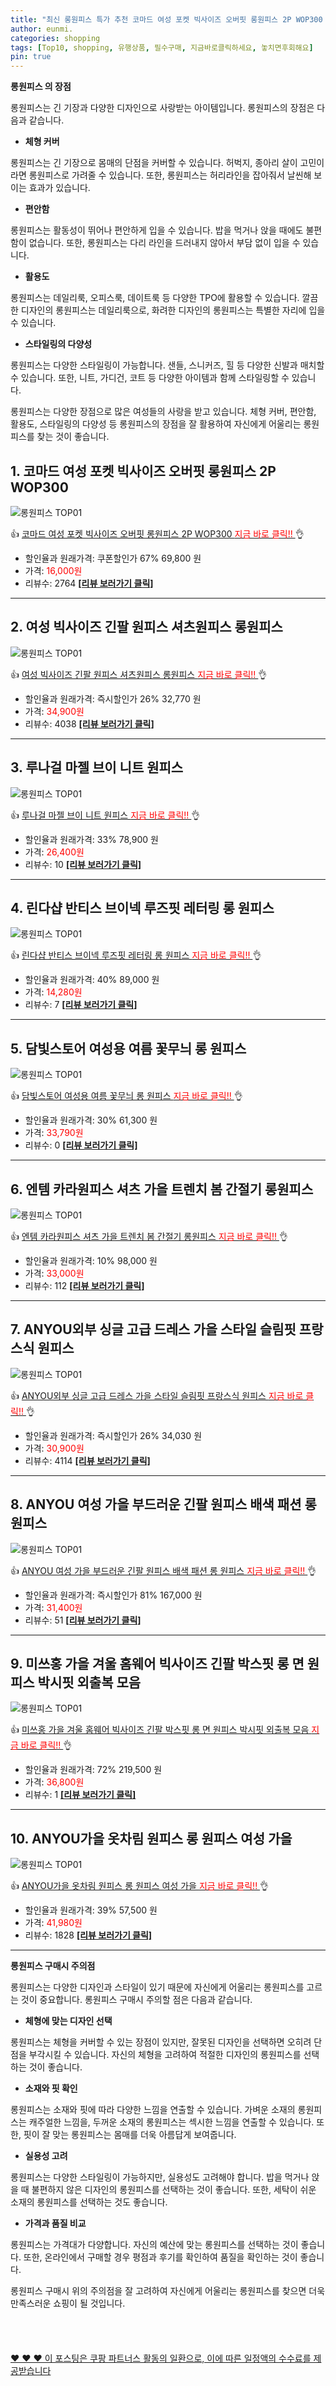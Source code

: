 ```yaml
---
title: "최신 롱원피스 특가 추천 코마드 여성 포켓 빅사이즈 오버핏 롱원피스 2P WOP300 비교 장점"
author: eunmi.
categories: shopping
tags: [Top10, shopping, 유행상품, 필수구매, 지금바로클릭하세요, 놓치면후회해요]
pin: true
---
```

**롱원피스 의 장점**

롱원피스는 긴 기장과 다양한 디자인으로 사랑받는 아이템입니다. 롱원피스의 장점은 다음과 같습니다.

* **체형 커버**

롱원피스는 긴 기장으로 몸매의 단점을 커버할 수 있습니다. 허벅지, 종아리 살이 고민이라면 롱원피스로 가려줄 수 있습니다. 또한, 롱원피스는 허리라인을 잡아줘서 날씬해 보이는 효과가 있습니다.

* **편안함**

롱원피스는 활동성이 뛰어나 편안하게 입을 수 있습니다. 밥을 먹거나 앉을 때에도 불편함이 없습니다. 또한, 롱원피스는 다리 라인을 드러내지 않아서 부담 없이 입을 수 있습니다.

* **활용도**

롱원피스는 데일리룩, 오피스룩, 데이트룩 등 다양한 TPO에 활용할 수 있습니다. 깔끔한 디자인의 롱원피스는 데일리룩으로, 화려한 디자인의 롱원피스는 특별한 자리에 입을 수 있습니다.

* **스타일링의 다양성**

롱원피스는 다양한 스타일링이 가능합니다. 샌들, 스니커즈, 힐 등 다양한 신발과 매치할 수 있습니다. 또한, 니트, 가디건, 코트 등 다양한 아이템과 함께 스타일링할 수 있습니다.

롱원피스는 다양한 장점으로 많은 여성들의 사랑을 받고 있습니다. 체형 커버, 편안함, 활용도, 스타일링의 다양성 등 롱원피스의 장점을 잘 활용하여 자신에게 어울리는 롱원피스를 찾는 것이 좋습니다.

   

## 1. 코마드 여성 포켓 빅사이즈 오버핏 롱원피스 2P WOP300

![롱원피스 TOP01](https://thumbnail8.coupangcdn.com/thumbnails/remote/230x230ex/image/vendor_inventory/5f49/a4bfdaa0190259161bb976850e3e0caf3d8e1ce0d5d69a602ae53b488ce8.jpg)


👍 [코마드 여성 포켓 빅사이즈 오버핏 롱원피스 2P WOP300 <font color=red> 지금 바로 클릭!! </font> ](https://link.coupang.com/re/AFFSDP?lptag=AF3617701&subid=GithubCoopas&pageKey=7166740944&traceid=V0-153&itemId=18046807557&vendorItemId=85201013621) 👌 


- 할인율과 원래가격: 쿠폰할인가 67%  69,800   원
- 가격: <span style='color:red'>16,000원</span>
- 리뷰수: 2764  [**[리뷰 보러가기 클릭]**](https://link.coupang.com/re/AFFSDP?lptag=AF3617701&subid=GithubCoopas&pageKey=7166740944&traceid=V0-153&itemId=18046807557&vendorItemId=85201013621)

---


   

## 2. 여성 빅사이즈 긴팔 원피스 셔츠원피스 롱원피스

![롱원피스 TOP01](https://thumbnail10.coupangcdn.com/thumbnails/remote/230x230ex/image/vendor_inventory/9e59/2d4465e1ace65401df99e8a8e13330c6a0a33d7933091fce2963f0b67323.jpg)


👍 [여성 빅사이즈 긴팔 원피스 셔츠원피스 롱원피스 <font color=red> 지금 바로 클릭!! </font> ](https://link.coupang.com/re/AFFSDP?lptag=AF3617701&subid=GithubCoopas&pageKey=7600922592&traceid=V0-153&itemId=20106431207&vendorItemId=87201372041) 👌 


- 할인율과 원래가격: 즉시할인가 26%  32,770   원
- 가격: <span style='color:red'>34,900원</span>
- 리뷰수: 4038  [**[리뷰 보러가기 클릭]**](https://link.coupang.com/re/AFFSDP?lptag=AF3617701&subid=GithubCoopas&pageKey=7600922592&traceid=V0-153&itemId=20106431207&vendorItemId=87201372041)

---


   

## 3. 루나걸 마젤 브이 니트 원피스

![롱원피스 TOP01](https://thumbnail8.coupangcdn.com/thumbnails/remote/230x230ex/image/retail/images/2020/08/18/10/3/7b4100dd-bf30-4f15-b7fe-b22cbb8d43a8.jpg)


👍 [루나걸 마젤 브이 니트 원피스 <font color=red> 지금 바로 클릭!! </font> ](https://link.coupang.com/re/AFFSDP?lptag=AF3617701&subid=GithubCoopas&pageKey=1982051089&traceid=V0-153&itemId=3372077762&vendorItemId=71358786432) 👌 


- 할인율과 원래가격: 33%  78,900   원
- 가격: <span style='color:red'>26,400원</span>
- 리뷰수: 10  [**[리뷰 보러가기 클릭]**](https://link.coupang.com/re/AFFSDP?lptag=AF3617701&subid=GithubCoopas&pageKey=1982051089&traceid=V0-153&itemId=3372077762&vendorItemId=71358786432)

---


   

## 4. 린다샵 반티스 브이넥 루즈핏 레터링 롱 원피스

![롱원피스 TOP01](https://thumbnail10.coupangcdn.com/thumbnails/remote/230x230ex/image/retail/images/2022/04/04/17/2/5e6af064-111d-452d-807e-93f86cab6861.jpg)


👍 [린다샵 반티스 브이넥 루즈핏 레터링 롱 원피스 <font color=red> 지금 바로 클릭!! </font> ](https://link.coupang.com/re/AFFSDP?lptag=AF3617701&subid=GithubCoopas&pageKey=6437487112&traceid=V0-153&itemId=13920532565&vendorItemId=81169965954) 👌 


- 할인율과 원래가격: 40%  89,000   원
- 가격: <span style='color:red'>14,280원</span>
- 리뷰수: 7  [**[리뷰 보러가기 클릭]**](https://link.coupang.com/re/AFFSDP?lptag=AF3617701&subid=GithubCoopas&pageKey=6437487112&traceid=V0-153&itemId=13920532565&vendorItemId=81169965954)

---


   

## 5. 담빛스토어 여성용 여름 꽃무늬 롱 원피스

![롱원피스 TOP01](https://thumbnail6.coupangcdn.com/thumbnails/remote/230x230ex/image/vendor_inventory/0f77/8ecdc657f47d5f2d3d8703403806a05d1ad1520d4640b219354f6b94ef7a.png)


👍 [담빛스토어 여성용 여름 꽃무늬 롱 원피스 <font color=red> 지금 바로 클릭!! </font> ](https://link.coupang.com/re/AFFSDP?lptag=AF3617701&subid=GithubCoopas&pageKey=7339019348&traceid=V0-153&itemId=18858488825&vendorItemId=86070610998) 👌 


- 할인율과 원래가격: 30%  61,300   원
- 가격: <span style='color:red'>33,790원</span>
- 리뷰수: 0  [**[리뷰 보러가기 클릭]**](https://link.coupang.com/re/AFFSDP?lptag=AF3617701&subid=GithubCoopas&pageKey=7339019348&traceid=V0-153&itemId=18858488825&vendorItemId=86070610998)

---


   

## 6. 엔템 카라원피스 셔츠 가을 트렌치 봄 간절기 롱원피스

![롱원피스 TOP01](https://thumbnail9.coupangcdn.com/thumbnails/remote/230x230ex/image/vendor_inventory/2260/52463fb5a0f656f1e8a446692f75129dfb2ff1b60530dcee615f60b9d580.jpg)


👍 [엔템 카라원피스 셔츠 가을 트렌치 봄 간절기 롱원피스 <font color=red> 지금 바로 클릭!! </font> ](https://link.coupang.com/re/AFFSDP?lptag=AF3617701&subid=GithubCoopas&pageKey=7672574481&traceid=V0-153&itemId=20471613189&vendorItemId=87550964094) 👌 


- 할인율과 원래가격: 10%  98,000   원
- 가격: <span style='color:red'>33,000원</span>
- 리뷰수: 112  [**[리뷰 보러가기 클릭]**](https://link.coupang.com/re/AFFSDP?lptag=AF3617701&subid=GithubCoopas&pageKey=7672574481&traceid=V0-153&itemId=20471613189&vendorItemId=87550964094)

---


   

## 7. ANYOU외부 싱글 고급 드레스 가을 스타일 슬림핏 프랑스식 원피스

![롱원피스 TOP01](https://thumbnail8.coupangcdn.com/thumbnails/remote/230x230ex/image/vendor_inventory/e024/689ff5797c980cd62740a8ac25eb9a5802c883ca1a994414017fa5f8139f.jpg)


👍 [ANYOU외부 싱글 고급 드레스 가을 스타일 슬림핏 프랑스식 원피스 <font color=red> 지금 바로 클릭!! </font> ](https://link.coupang.com/re/AFFSDP?lptag=AF3617701&subid=GithubCoopas&pageKey=7515432928&traceid=V0-153&itemId=19700971484&vendorItemId=86805694738) 👌 


- 할인율과 원래가격: 즉시할인가 26%  34,030   원
- 가격: <span style='color:red'>30,900원</span>
- 리뷰수: 4114  [**[리뷰 보러가기 클릭]**](https://link.coupang.com/re/AFFSDP?lptag=AF3617701&subid=GithubCoopas&pageKey=7515432928&traceid=V0-153&itemId=19700971484&vendorItemId=86805694738)

---


   

## 8. ANYOU 여성 가을 부드러운 긴팔 원피스 배색 패션 롱 원피스

![롱원피스 TOP01](https://thumbnail8.coupangcdn.com/thumbnails/remote/230x230ex/image/vendor_inventory/b5cf/f60c5b1ea3a3dad6076cda1175c86a8ca6ac776d61c0877aee0db3bfa6cb.jpg)


👍 [ANYOU 여성 가을 부드러운 긴팔 원피스 배색 패션 롱 원피스 <font color=red> 지금 바로 클릭!! </font> ](https://link.coupang.com/re/AFFSDP?lptag=AF3617701&subid=GithubCoopas&pageKey=7520463125&traceid=V0-153&itemId=19723513031&vendorItemId=87111419999) 👌 


- 할인율과 원래가격: 즉시할인가 81%  167,000   원
- 가격: <span style='color:red'>31,400원</span>
- 리뷰수: 51  [**[리뷰 보러가기 클릭]**](https://link.coupang.com/re/AFFSDP?lptag=AF3617701&subid=GithubCoopas&pageKey=7520463125&traceid=V0-153&itemId=19723513031&vendorItemId=87111419999)

---


   

## 9. 미쓰홍 가을 겨울 홈웨어 빅사이즈 긴팔 박스핏 롱 면 원피스 박시핏 외출복 모음

![롱원피스 TOP01](https://thumbnail10.coupangcdn.com/thumbnails/remote/230x230ex/image/vendor_inventory/62ee/a914f30a3cbddbcca488f1fab3847192c725ce48c1462962c7ea8345ed14.jpg)


👍 [미쓰홍 가을 겨울 홈웨어 빅사이즈 긴팔 박스핏 롱 면 원피스 박시핏 외출복 모음 <font color=red> 지금 바로 클릭!! </font> ](https://link.coupang.com/re/AFFSDP?lptag=AF3617701&subid=GithubCoopas&pageKey=6779762760&traceid=V0-153&itemId=15939243938&vendorItemId=83145991947) 👌 


- 할인율과 원래가격: 72%  219,500   원
- 가격: <span style='color:red'>36,800원</span>
- 리뷰수: 1  [**[리뷰 보러가기 클릭]**](https://link.coupang.com/re/AFFSDP?lptag=AF3617701&subid=GithubCoopas&pageKey=6779762760&traceid=V0-153&itemId=15939243938&vendorItemId=83145991947)

---


   

## 10. ANYOU가을 옷차림 원피스 롱 원피스 여성 가을

![롱원피스 TOP01](https://thumbnail10.coupangcdn.com/thumbnails/remote/230x230ex/image/vendor_inventory/1ddb/c9c52672d4c58ef84202eb2f0a935ebf6675e71b17f1014ac22d5461212b.jpg)


👍 [ANYOU가을 옷차림 원피스 롱 원피스 여성 가을 <font color=red> 지금 바로 클릭!! </font> ](https://link.coupang.com/re/AFFSDP?lptag=AF3617701&subid=GithubCoopas&pageKey=7561298655&traceid=V0-153&itemId=19920911335&vendorItemId=87360927226) 👌 


- 할인율과 원래가격: 39%  57,500   원
- 가격: <span style='color:red'>41,980원</span>
- 리뷰수: 1828  [**[리뷰 보러가기 클릭]**](https://link.coupang.com/re/AFFSDP?lptag=AF3617701&subid=GithubCoopas&pageKey=7561298655&traceid=V0-153&itemId=19920911335&vendorItemId=87360927226)

---
**롱원피스 구매시 주의점**

롱원피스는 다양한 디자인과 스타일이 있기 때문에 자신에게 어울리는 롱원피스를 고르는 것이 중요합니다. 롱원피스 구매시 주의할 점은 다음과 같습니다.

* **체형에 맞는 디자인 선택**

롱원피스는 체형을 커버할 수 있는 장점이 있지만, 잘못된 디자인을 선택하면 오히려 단점을 부각시킬 수 있습니다. 자신의 체형을 고려하여 적절한 디자인의 롱원피스를 선택하는 것이 좋습니다.

* **소재와 핏 확인**

롱원피스는 소재와 핏에 따라 다양한 느낌을 연출할 수 있습니다. 가벼운 소재의 롱원피스는 캐주얼한 느낌을, 두꺼운 소재의 롱원피스는 섹시한 느낌을 연출할 수 있습니다. 또한, 핏이 잘 맞는 롱원피스는 몸매를 더욱 아름답게 보여줍니다.

* **실용성 고려**

롱원피스는 다양한 스타일링이 가능하지만, 실용성도 고려해야 합니다. 밥을 먹거나 앉을 때 불편하지 않은 디자인의 롱원피스를 선택하는 것이 좋습니다. 또한, 세탁이 쉬운 소재의 롱원피스를 선택하는 것도 좋습니다.

* **가격과 품질 비교**

롱원피스는 가격대가 다양합니다. 자신의 예산에 맞는 롱원피스를 선택하는 것이 좋습니다. 또한, 온라인에서 구매할 경우 평점과 후기를 확인하여 품질을 확인하는 것이 좋습니다.

롱원피스 구매시 위의 주의점을 잘 고려하여 자신에게 어울리는 롱원피스를 찾으면 더욱 만족스러운 쇼핑이 될 것입니다.<br><br><br><br><br> [ ❤ ❤ ❤ 이 포스팅은 쿠팡 파트너스 활동의 일환으로, 이에 따른 일정액의 수수료를 제공받습니다](https://link.coupang.com/a/bcEFyh)